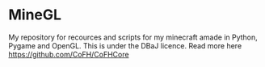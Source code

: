 # MineGL
My repository for recources and scripts for my minecraft amade in Python, Pygame and OpenGL. This is under the DBaJ licence. Read more here https://github.com/CoFH/CoFHCore 
